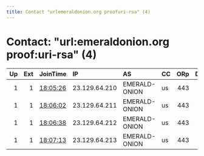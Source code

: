 ```yaml
---
title: Contact "urlemeraldonion.org proofuri-rsa" (4)
---
```


# Contact: "url:emeraldonion.org proof:uri-rsa" (4)

|   Up |   Ext | JoinTime                                                                                            | IP            | AS            | CC   |   ORp |   Dirp | OS    | Version   | Nickname   |   eFamMembers |
|-----:|------:|:----------------------------------------------------------------------------------------------------|:--------------|:--------------|:-----|------:|-------:|:------|:----------|:-----------|--------------:|
|    1 |     1 | [18:05:26](https://metrics.torproject.org/rs.html#details/89587DCE6FEE1E95B32C019B73364AECDC62552D) | 23.129.64.210 | EMERALD-ONION | us   |   443 |     80 | Linux | 0.4.5.10  | EOExit     |            82 |
|    1 |     1 | [18:06:02](https://metrics.torproject.org/rs.html#details/FDC2D887B604872DBD0C0BA3F79B911D951D943B) | 23.129.64.211 | EMERALD-ONION | us   |   443 |     80 | Linux | 0.4.5.10  | EOExit     |            82 |
|    1 |     1 | [18:06:38](https://metrics.torproject.org/rs.html#details/2184B5A3289C994B960F464169A968274B202FC7) | 23.129.64.212 | EMERALD-ONION | us   |   443 |     80 | Linux | 0.4.5.10  | EOExit     |            82 |
|    1 |     1 | [18:07:13](https://metrics.torproject.org/rs.html#details/0F6B61A697F6327BC2F535AC54E02B48331315CD) | 23.129.64.213 | EMERALD-ONION | us   |   443 |     80 | Linux | 0.4.5.10  | EOExit     |            82 |
